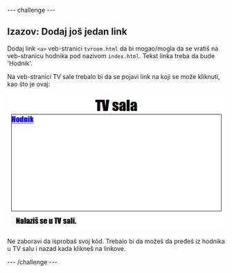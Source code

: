 \--- challenge \---

## Izazov: Dodaj još jedan link

Dodaj link `<a>` veb-stranici `tvroom.html` da bi mogao/mogla da se vratiš na veb-stranicu hodnika pod nazivom `index.html`. Tekst linka treba da bude 'Hodnik'.

Na veb-stranici TV sale trebalo bi da se pojavi link na koji se može kliknuti, kao što je ovaj:

![screenshot](images/rooms-hall-link.png)

Ne zaboravi da isprobaš svoj kôd. Trebalo bi da možeš da pređeš iz hodnika u TV salu i nazad kada klikneš na linkove.

\--- /challenge \---